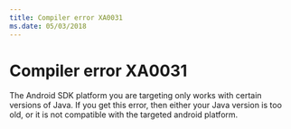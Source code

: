 ```yaml
---
title: Compiler error XA0031
ms.date: 05/03/2018
---
```

# Compiler error XA0031

The Android SDK platform you are targeting only works with certain versions of
Java.  If you get this error, then either your Java version is too old, or it is
not compatible with the targeted android platform.
